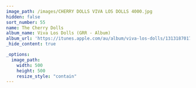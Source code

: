 ```yaml
---
image_path: /images/CHERRY DOLLS VIVA LOS DOLLS 4000.jpg
hidden: false
sort_number: 55
name: The Cherry Dolls
album_name: Viva Los Dolls (GRR - Album)
album_url: 'https://itunes.apple.com/au/album/viva-los-dolls/1313187017'
_hide_content: true

_options:
  image_path:
    width: 500
    height: 500
    resize_style: "contain"
---
```


